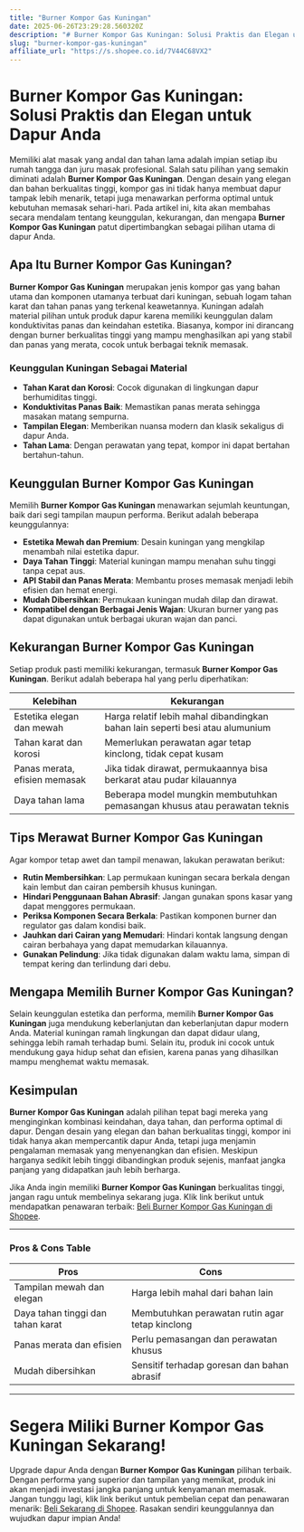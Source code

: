 ```yaml
---
title: "Burner Kompor Gas Kuningan"
date: 2025-06-26T23:29:28.560320Z
description: "# Burner Kompor Gas Kuningan: Solusi Praktis dan Elegan untuk Dapur Anda..."
slug: "burner-kompor-gas-kuningan"
affiliate_url: "https://s.shopee.co.id/7V44C68VX2"
---
```

# Burner Kompor Gas Kuningan: Solusi Praktis dan Elegan untuk Dapur Anda

Memiliki alat masak yang andal dan tahan lama adalah impian setiap ibu rumah tangga dan juru masak profesional. Salah satu pilihan yang semakin diminati adalah **Burner Kompor Gas Kuningan**. Dengan desain yang elegan dan bahan berkualitas tinggi, kompor gas ini tidak hanya membuat dapur tampak lebih menarik, tetapi juga menawarkan performa optimal untuk kebutuhan memasak sehari-hari. Pada artikel ini, kita akan membahas secara mendalam tentang keunggulan, kekurangan, dan mengapa **Burner Kompor Gas Kuningan** patut dipertimbangkan sebagai pilihan utama di dapur Anda.

## Apa Itu Burner Kompor Gas Kuningan?

**Burner Kompor Gas Kuningan** merupakan jenis kompor gas yang bahan utama dan komponen utamanya terbuat dari kuningan, sebuah logam tahan karat dan tahan panas yang terkenal keawetannya. Kuningan adalah material pilihan untuk produk dapur karena memiliki keunggulan dalam konduktivitas panas dan keindahan estetika. Biasanya, kompor ini dirancang dengan burner berkualitas tinggi yang mampu menghasilkan api yang stabil dan panas yang merata, cocok untuk berbagai teknik memasak.

### Keunggulan Kuningan Sebagai Material

- **Tahan Karat dan Korosi**: Cocok digunakan di lingkungan dapur berhumiditas tinggi.
- **Konduktivitas Panas Baik**: Memastikan panas merata sehingga masakan matang sempurna.
- **Tampilan Elegan**: Memberikan nuansa modern dan klasik sekaligus di dapur Anda.
- **Tahan Lama**: Dengan perawatan yang tepat, kompor ini dapat bertahan bertahun-tahun.

## Keunggulan Burner Kompor Gas Kuningan

Memilih **Burner Kompor Gas Kuningan** menawarkan sejumlah keuntungan, baik dari segi tampilan maupun performa. Berikut adalah beberapa keunggulannya:

- **Estetika Mewah dan Premium**: Desain kuningan yang mengkilap menambah nilai estetika dapur.
- **Daya Tahan Tinggi**: Material kuningan mampu menahan suhu tinggi tanpa cepat aus.
- **API Stabil dan Panas Merata**: Membantu proses memasak menjadi lebih efisien dan hemat energi.
- **Mudah Dibersihkan**: Permukaan kuningan mudah dilap dan dirawat.
- **Kompatibel dengan Berbagai Jenis Wajan**: Ukuran burner yang pas dapat digunakan untuk berbagai ukuran wajan dan panci.

## Kekurangan Burner Kompor Gas Kuningan

Setiap produk pasti memiliki kekurangan, termasuk **Burner Kompor Gas Kuningan**. Berikut adalah beberapa hal yang perlu diperhatikan:

| **Kelebihan** | **Kekurangan** |
|---|---|
| Estetika elegan dan mewah | Harga relatif lebih mahal dibandingkan bahan lain seperti besi atau alumunium |
| Tahan karat dan korosi | Memerlukan perawatan agar tetap kinclong, tidak cepat kusam |
| Panas merata, efisien memasak | Jika tidak dirawat, permukaannya bisa berkarat atau pudar kilauannya |
| Daya tahan lama | Beberapa model mungkin membutuhkan pemasangan khusus atau perawatan teknis |

## Tips Merawat Burner Kompor Gas Kuningan

Agar kompor tetap awet dan tampil menawan, lakukan perawatan berikut:

- **Rutin Membersihkan**: Lap permukaan kuningan secara berkala dengan kain lembut dan cairan pembersih khusus kuningan.
- **Hindari Penggunaan Bahan Abrasif**: Jangan gunakan spons kasar yang dapat menggores permukaan.
- **Periksa Komponen Secara Berkala**: Pastikan komponen burner dan regulator gas dalam kondisi baik.
- **Jauhkan dari Cairan yang Memudari**: Hindari kontak langsung dengan cairan berbahaya yang dapat memudarkan kilauannya.
- **Gunakan Pelindung**: Jika tidak digunakan dalam waktu lama, simpan di tempat kering dan terlindung dari debu.

## Mengapa Memilih Burner Kompor Gas Kuningan?

Selain keunggulan estetika dan performa, memilih **Burner Kompor Gas Kuningan** juga mendukung keberlanjutan dan keberlanjutan dapur modern Anda. Material kuningan ramah lingkungan dan dapat didaur ulang, sehingga lebih ramah terhadap bumi. Selain itu, produk ini cocok untuk mendukung gaya hidup sehat dan efisien, karena panas yang dihasilkan mampu menghemat waktu memasak.

## Kesimpulan

**Burner Kompor Gas Kuningan** adalah pilihan tepat bagi mereka yang menginginkan kombinasi keindahan, daya tahan, dan performa optimal di dapur. Dengan desain yang elegan dan bahan berkualitas tinggi, kompor ini tidak hanya akan mempercantik dapur Anda, tetapi juga menjamin pengalaman memasak yang menyenangkan dan efisien. Meskipun harganya sedikit lebih tinggi dibandingkan produk sejenis, manfaat jangka panjang yang didapatkan jauh lebih berharga.

Jika Anda ingin memiliki **Burner Kompor Gas Kuningan** berkualitas tinggi, jangan ragu untuk membelinya sekarang juga. Klik link berikut untuk mendapatkan penawaran terbaik: [Beli Burner Kompor Gas Kuningan di Shopee](https://s.shopee.co.id/7V44C68VX2).

---

### Pros & Cons Table

| **Pros** | **Cons** |
|---|---|
| Tampilan mewah dan elegan | Harga lebih mahal dari bahan lain |
| Daya tahan tinggi dan tahan karat | Membutuhkan perawatan rutin agar tetap kinclong |
| Panas merata dan efisien | Perlu pemasangan dan perawatan khusus |
| Mudah dibersihkan | Sensitif terhadap goresan dan bahan abrasif |

---

# Segera Miliki Burner Kompor Gas Kuningan Sekarang!

Upgrade dapur Anda dengan **Burner Kompor Gas Kuningan** pilihan terbaik. Dengan performa yang superior dan tampilan yang memikat, produk ini akan menjadi investasi jangka panjang untuk kenyamanan memasak. Jangan tunggu lagi, klik link berikut untuk pembelian cepat dan penawaran menarik: [Beli Sekarang di Shopee](https://s.shopee.co.id/7V44C68VX2). Rasakan sendiri keunggulannya dan wujudkan dapur impian Anda!